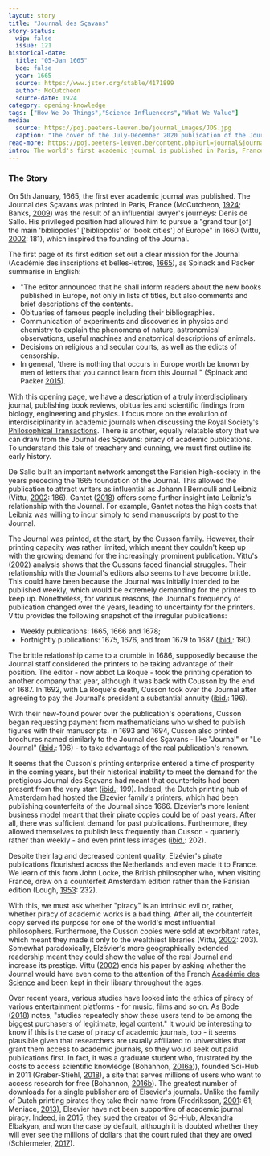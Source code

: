 ```yaml
---
layout: story
title: "Journal des Sçavans"
story-status:
  wip: false
  issue: 121
historical-date:
  title: "05-Jan 1665"
  bce: false
  year: 1665
  source: https://www.jstor.org/stable/4171899
  author: McCutcheon
  source-date: 1924
category: opening-knowledge
tags: ["How We Do Things","Science Influencers","What We Value"]
media:
  source: https://poj.peeters-leuven.be/journal_images/JDS.jpg
  caption: "The cover of the July-December 2020 publication of the Journal des Sçavans. It has a dark blue background, its title in large white letters followed by "fondé en 1665," its crest and "Paris, Académie des Inscriptions et Belle-Lettres." Source: Peeters Online Journals."
read-more: https://poj.peeters-leuven.be/content.php?url=journal&journal_code=JDS
intro: The world's first academic journal is published in Paris, France.
---
```

### The Story
On 5th January, 1665, the first ever academic journal was published. The Journal des Sçavans was printed in Paris, France (McCutcheon, [1924](https://www.jstor.org/stable/4171899); Banks, [2009](https://doi.org/10.4000/asp.213)) was the result of an influential lawyer's journeys: Denis de Sallo. His privileged position had allowed him to pursue a "grand tour [of] the main 'bibliopoles' ['bibliopolis' or 'book cities'] of Europe" in 1660 (Vittu, [2002](https://www.persee.fr/doc/jds_0021-8103_2002_num_1_1_1653): 181), which inspired the founding of the Journal. 

The first page of its first edition set out a clear mission for the Journal (Académie des inscriptions et belles-lettres, [1665](https://gallica.bnf.fr/ark:/12148/bpt6k56523g)), as Spinack and Packer summarise in English:

* "The editor announced that he shall inform readers about the new books published in Europe, not only in lists of titles, but also comments and brief descriptions of the contents.
* Obituaries of famous people including their bibliographies.
* Communication of experiments and discoveries in physics and chemistry to explain the phenomena of nature, astronomical observations, useful machines and anatomical descriptions of animals.
* Decisions on religious and secular courts, as well as the edicts of censorship.
* In general, 'there is nothing that occurs in Europe worth be known by men of letters that you cannot learn from this Journal'" (Spinack and Packer [2015](https://blog.scielo.org/en/2015/03/05/350-years-of-scientific-publication-from-the-journal-des-scavans-and-philosophical-transactions-to-scielo/#.YYF-r57P02w)).

With this opening page, we have a description of a truly interdisciplinary journal, publishing book reviews, obituaries and scientific findings from biology, engineering and physics. I focus more on the evolution of interdisciplinarity in academic journals when discussing the Royal Society's [Philosophical Transactions](https://www.tiki-toki.com/timeline/entry/1753034/A-History-of-Research-Ethics/#vars!panel=16443519!). There is another, equally relatable story that we can draw from the Journal des Sçavans: piracy of academic publications. To understand this tale of treachery and cunning, we must first outline its early history.

De Sallo built an important network amongst the Parisien high-society in the years preceding the 1665 foundation of the Journal. This allowed the publication to attract writers as influential as Johann I Bernoulli and Leibniz (Vittu, [2002](https://www.persee.fr/doc/jds_0021-8103_2002_num_1_1_1653): 186). Gantet ([2018](https://doi.org/10.1484/J.ARIHS.5.120154)) offers some further insight into Leibniz's relationship with the Journal. For example, Gantet notes the high costs that Leibniz was willing to incur simply to send manuscripts by post to the Journal.

The Journal was printed, at the start, by the Cusson family. However, their printing capacity was rather limited, which meant they couldn't keep up with the growing demand for the increasingly prominent publication. Vittu's ([2002]((https://www.persee.fr/doc/jds_0021-8103_2002_num_1_1_1653))) analysis shows that the Cussons faced financial struggles. Their relationship with the Journal's editors also seems to have become brittle. This could have been because the Journal was initially intended to be published weekly, which would be extremely demanding for the printers to keep up. Nonetheless, for various reasons, the Journal's frequency of publication changed over the years, leading to uncertainty for the printers. Vittu provides the following snapshot of the irregular publications:

* Weekly publications: 1665, 1666 and 1678;
* Fortnightly publications: 1675, 1676, and from 1679 to 1687 ([ibid.](https://www.persee.fr/doc/jds_0021-8103_2002_num_1_1_1653): 190).

The brittle relationship came to a crumble in 1686, supposedly because the Journal staff considered the printers to be taking advantage of their position. The editor - now abbot La Roque - took the printing operation to another company that year, although it was back with Cousson by the end of 1687. In 1692, with La Roque's death, Cusson took over the Journal after agreeing to pay the Journal's president a substantial annuity ([ibid.](https://www.persee.fr/doc/jds_0021-8103_2002_num_1_1_1653): 196).

With their new-found power over the publication's operations, Cusson began requesting payment from mathematicians who wished to publish figures with their manuscripts. In 1693 and 1694, Cusson also printed brochures named similarly to the Journal des Sçavans - like "Journal" or "Le Journal" ([ibid.](https://www.persee.fr/doc/jds_0021-8103_2002_num_1_1_1653): 196) - to take advantage of the real publication's renown.

It seems that the Cusson's printing enterprise entered a time of prosperity in the coming years, but their historical inability to meet the demand for the pretigious Journal des Sçavans had meant that counterfeits had been present from the very start ([ibid.](https://www.persee.fr/doc/jds_0021-8103_2002_num_1_1_1653): 199). Indeed, the Dutch printing hub of Amsterdam had hosted the Elzévier family's printers, which had been publishing counterfeits of the Journal since 1666. Elzévier's more lenient business model meant that their pirate copies could be of past years. After all, there was sufficient demand for past publications. Furthermore, they allowed themselves to publish less frequently than Cusson - quarterly rather than weekly - and even print less images ([ibid.](https://www.persee.fr/doc/jds_0021-8103_2002_num_1_1_1653): 202).

Despite their lag and decreased content quality, Elzévier's pirate publications flourished across the Netherlands and even made it to France. We learn of this from John Locke, the British philosopher who, when visiting France, drew on a counterfeit Amsterdam edition rather than the Parisian edition (Lough, [1953](https://doi.org/10.1093/library/s5-VIII.4.229): 232).

With this, we must ask whether "piracy" is an intrinsic evil or, rather, whether piracy of academic works is a bad thing. After all, the counterfeit copy served its purpose for one of the world's most influential philosophers. Furthermore, the Cusson copies were sold at exorbitant rates, which meant they made it only to the wealthiest libraries (Vittu, [2002](https://www.persee.fr/doc/jds_0021-8103_2002_num_1_1_1653): 203). Somewhat paradoxically, Elzévier's more geographically extended readership meant they could show the value of the real Journal and increase its prestige. Vittu ([2002](https://www.persee.fr/doc/jds_0021-8103_2002_num_1_1_1653)) ends his paper by asking whether the Journal would have even come to the attention of the French [Académie des Science](https://www.tiki-toki.com/timeline/entry/1753034/A-History-of-Research-Ethics/#vars!panel=16443522!) and been kept in their library throughout the ages.

Over recent years, various studies have looked into the ethics of piracy of various entertainment platforms - for music, films and so on. As Bode ([2018](https://www.vice.com/en/article/evkmz7/study-again-shows-pirates-tend-to-be-the-biggest-buyers-of-legal-content)) notes, "studies repeatedly show these users tend to be among the biggest purchasers of legitimate, legal content." It would be interesting to know if this is the case of piracy of academic journals, too - it seems plausible given that researchers are usually affiliated to universities that grant them access to academic journals, so they would seek out paid publications first. In fact, it was a graduate student who, frustrated by the costs to access scientific knowledge (Bohannon, [2016a](https://www.science.org/content/article/frustrated-science-student-behind-sci-hub))), founded Sci-Hub in 2011 (Graber-Stiehl, [2018](https://www.theverge.com/2018/2/8/16985666/alexandra-elbakyan-sci-hub-open-access-science-papers-lawsuit)), a site that serves millions of users who want to access research for free (Bohannon, [2016b](https://doi.org/10.1126/science.352.6285.508)). The greatest number of downloads for a single publisher are of Elsevier's journals. Unlike the family of Dutch printing pirates they take their name from (Fredriksson, [2001](https://doi.org/10.3233/978-1-58603-148-0-61): 61; Meniace, [2013](https://www.elsevier.com/connect/a-tale-of-fonts-illuminates-the-history-of-the-house-of-elzevier)), Elsevier have not been supportive of academic journal piracy. Indeed, in 2015, they sued the creator of Sci-Hub, Alexandra Elbakyan, and won the case by default, although it is doubted whether they will ever see the millions of dollars that the court ruled that they are owed (Schiermeier, [2017](https://doi.org/10.1038/nature.2017.22196)).
